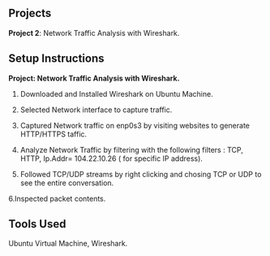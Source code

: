 ## Projects
**Project 2**: Network Traffic Analysis with Wireshark. 
  
## Setup Instructions

**Project: Network Traffic Analysis with Wireshark.**

1. Downloaded and Installed Wireshark on Ubuntu Machine. 

2. Selected Network interface to capture traffic. 

3. Captured Network traffic on enp0s3 by visiting websites to generate HTTP/HTTPS taffic.

4. Analyze Network Traffic by filtering with the following filters  : TCP, HTTP, Ip.Addr= 104.22.10.26 ( for specific IP address).

5. Followed TCP/UDP streams by right clicking and chosing TCP or UDP to see the entire conversation. 

6.Inspected packet contents.



## Tools Used
Ubuntu Virtual Machine, Wireshark.
